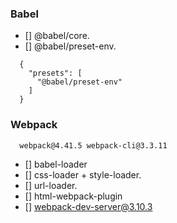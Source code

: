 ### Babel 

- [] @babel/core.
- [] @babel/preset-env.

```
  {
    "presets": [
      "@babel/preset-env"
    ]
  }
```

### Webpack
```
  webpack@4.41.5 webpack-cli@3.3.11
```

- [] babel-loader
- [] css-loader + style-loader.
- [] url-loader.
- [] html-webpack-plugin
- [] webpack-dev-server@3.10.3